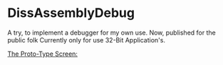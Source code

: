 # DissAssemblyDebug
A try, to implement a debugger for my own use. Now, published for the public folk
Currently only for use 32-Bit Application's.

[The Proto-Type Screen:](src/assets/image/screen0.png)
